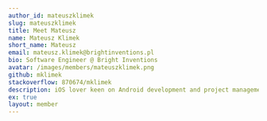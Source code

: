 ```yaml
---
author_id: mateuszklimek
slug: mateuszklimek
title: Meet Mateusz
name: Mateusz Klimek
short_name: Mateusz
email: mateusz.klimek@brightinventions.pl
bio: Software Engineer @ Bright Inventions
avatar: /images/members/mateuszklimek.png
github: mklimek
stackoverflow: 870674/mklimek
description: iOS lover keen on Android development and project management
ex: true
layout: member
---
```


